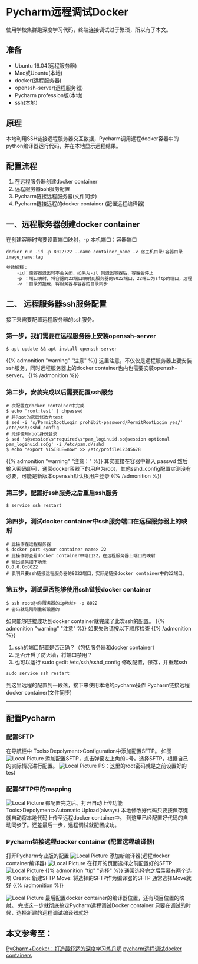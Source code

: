 # Pycharm远程调试Docker


使用学校集群跑深度学习代码，终端连接调试过于繁琐，所以有了本文。

## 准备
- Ubuntu 16.04(远程服务器)
- Mac或Ubuntu(本地)
- docker(远程服务器)
- openssh-server(远程服务器)
- Pycharm profession版(本地)
- ssh(本地)
## 原理
本地利用SSH链接远程服务器交互数据，Pycharm调用远程docker容器中的python编译器运行代码，并在本地显示远程结果。
## 配置流程
1. 在远程服务器创建docker container
1. 远程服务器ssh服务配置
1. Pycharm链接远程服务器(文件同步)
1. Pycharm链接远程的docker container (配置远程编译器)
 
## 一、远程服务器创建docker container
在创建容器时需要设置端口映射，-p 本机端口：容器端口
~~~shell
docker run -id -p 8022:22 --name container_name -v 宿主机目录:容器目录 image_name:tag
~~~
~~~markdown
参数解释：
    -id：使容器退出时不会关闭，如果为-it 则退出容器后，容器会停止
    -p ：端口映射，将容器的22端口映射到服务器的8022端口，22端口为sftp的端口，远程时必须开放22端口才能保证文件的上传下载同步
    -v ：目录的挂载，将服务器与容器的目录同步
~~~
## 二、 远程服务器ssh服务配置
接下来需要配置远程服务器的ssh服务。
### 第一步，我们需要在远程服务器上安装openssh-server
~~~shell
$ apt update && apt install openssh-server
~~~
{{% admonition "warning" "注意" %}}
这里注意，不仅仅是远程服务器上要安装ssh服务，同时远程服务器上的docker container也内也需要安装openssh-server。
{{% /admonition %}}

### 第二步，安装完成以后需要配置ssh服务
~~~shell
# 次配置在docker container中完成
$ echo 'root:test' | chpasswd
# 将Root的密码修改为test
$ sed -i 's/PermitRootLogin prohibit-password/PermitRootLogin yes/' /etc/ssh/sshd_config
# 允许使用root身份登录
$ sed 's@session\s*required\s*pam_loginuid.so@session optional pam_loginuid.so@g' -i /etc/pam.d/sshd
$ echo "export VISIBLE=now" >> /etc/profile12345678
~~~
{{% admonition "warning" "注意：" %}}
其实直接在容器中输入 passwd 然后输入密码即可，通常docker容器下的用户为root，其他sshd_config配置实测没有必要，可能是新版本openssh默认根用户登录
{{% /admonition %}}

### 第三步，配置好ssh服务之后重启ssh服务
~~~shell
$ service ssh restart
~~~
### 第四步，测试docker container中ssh服务端口在远程服务器上的映射
~~~shell
# 此操作在远程服务器
$ docker port <your container name> 22
# 此操作将查看docker container中端口22，在远程服务器上端口的映射
# 输出结果如下所示
0.0.0.0:8022
# 表明只要ssh链接远程服务器的8022端口，实际是链接docker container中的22端口。
~~~
### 第五步，测试是否能够使用ssh链接docker container
~~~shell
$ ssh root@<你服务器的ip地址> -p 8022
# 密码就是刚刚重新设置的
~~~
如果能够链接成功到docker container就完成了此次ssh的配置。
{{% admonition "warning" "注意" %}}
如果失败请按以下顺序检查
{{% /admonition %}}

1. ssh的端口配置是否正确？（包括服务器和docker container）
2. 是否开启了防火墙，将端口禁用？ 
3. 也可以运行 sudo gedit /etc/ssh/sshd_config 修改配置，保存，并重起ssh 
~~~shell
sudo service ssh restart
~~~
到这里远程的配置到一段落，接下来使用本地的pycharm操作
Pycharm链接远程docker container(文件同步)

***

## 配置Pycharm
### 配置SFTP
在导航栏中 Tools>Depolyment>Configuration中添加配置SFTP。
如图
![Local Picture](/images/pycharm_docker/1.png)
添加配置SFTP，点击弹窗左上角的+号。选择SFTP，根据自己的实际情况进行配置。
![Local Picture](/images/pycharm_docker/2.png)
PS：这里的root密码就是之前设置好的test
### 配置SFTP中的mapping
![Local Picture](/images/pycharm_docker/3.png)
都配置完之后。打开自动上传功能
Tools>Depolyment>Automatic Upload(always)
本地修改好代码只要按保存键就自动将本地代码上传至远程docker container中。
到这里已经配置好代码的自动同步了。还差最后一步，远程调试就配置成功。
### Pycharm链接远程docker container (配置远程编译器)
打开Pycharm专业版的配置
![Local Picture](/images/pycharm_docker/4.png)
添加新编译器(远程docker container编译器)
![Local Picture](/images/pycharm_docker/5.png)
在打开的页面选择之前配置好的SFTP
![Local Picture](/images/pycharm_docker/6.png)
{{% admonition "tip" "选择" %}}
通常选择完之后羡慕有两个选项
Create: 新建SFTP
Move: 将选择的SFTP作为编译器的SFTP
通常选择Move就好
{{% /admonition %}}

![Local Picture](/images/pycharm_docker/7.png)
最后配置docker container的编译器位置，还有项目位置的映射。
完成这一步就彻底搞定Pycharm远程调试Docker container
只要在调试的时候，选择新建的远程调试编译器就好



## 本文参考至：
[PyCharm+Docker：打造最舒适的深度学习炼丹炉](https://zhuanlan.zhihu.com/p/52827335)
[pycharm远程调试docker containers](https://www.cnblogs.com/ruiyang-/p/10158658.html)

